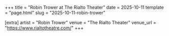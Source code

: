 +++
title = "Robin Trower at The Rialto Theater"
date = 2025-10-11
template = "page.html"
slug = "2025-10-11-robin-trower"

[extra]
artist = "Robin Trower"
venue = "The Rialto Theater"
venue_url = "https://www.rialtotheatre.com/"
+++

